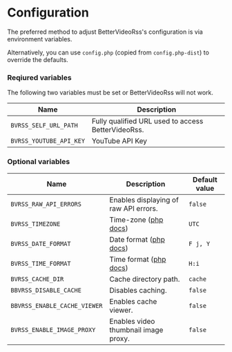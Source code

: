 # Configuration
The preferred method to adjust BetterVideoRss's configuration is via environment variables.

Alternatively, you can use `config.php` (copied from `config.php-dist`) to override the defaults.

### Reqiured variables
The following two variables must be set or BetterVideoRss will not work.

| Name      			| Description										 |
|--						| --												 |
|`BVRSS_SELF_URL_PATH`	| Fully qualified URL used to access BetterVideoRss. |
|`BVRSS_YOUTUBE_API_KEY`| YouTube API Key 									 |

### Optional variables
| Name      					| Description							| Default value |
|--								| --									|--				|
|`BVRSS_RAW_API_ERRORS`			| Enables displaying of raw API errors.	| `false`		|
|`BVRSS_TIMEZONE`				| Time-zone ([php docs](https://www.php.net/manual/en/timezones.php))							|`UTC`			|
|`BVRSS_DATE_FORMAT`			| Date format ([php docs](https://www.php.net/manual/en/function.date.php))						|`F j, Y`		|
|`BVRSS_TIME_FORMAT`			| Time format ([php docs](https://www.php.net/manual/en/function.date.php))						|`H:i`			|
|`BVRSS_CACHE_DIR`				| Cache directory path. 				|`cache`		|
|`BBVRSS_DISABLE_CACHE`			| Disables caching.						|`false`		|
|`BBVRSS_ENABLE_CACHE_VIEWER`	| Enables cache viewer.			  		|`false`		|
|`BVRSS_ENABLE_IMAGE_PROXY`		| Enables video thumbnail image proxy.	|`false`		|